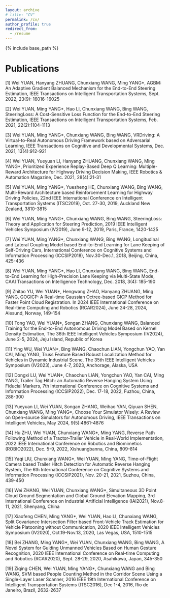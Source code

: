 ```yaml
---
layout: archive
# title: "CV"
permalink: /cv/
author_profile: true
redirect_from:
  - /resume
---
```


{% include base_path %}

<!-- Education
======
* Ph.D in Control Science and Engineering, Shanghai Jiao Tong University, 2017-2021
* M.S. in Control Engineering, Shanghai Jiao Tong University, 2014-2017
* B.S. in Flight Vehicle Propulsion Engineering, Nanjing University of Aeronautics and Astronautics, 2010-2014

Work experience
======

* 2025-Now: Assistant Professor
  * School of Geospatial Artificial Intelligence, East China Normal University

* 2021-2025: Postdoc Researcher
  * UM-SJTU JI & Global Institute of Future Technology, Shanghai Jiao Tong University


* 2021-2025: Assistant to the Deputy General Manager of Tech Center (Part time)
  * SAIC GM Wuling Automobile Co., Ltd
   -->

<!-- * Summer 2015: Research Assistant
  * GitHub University
  * Duties included: Tagging issues
  * Supervisor: Professor Git -->
  
<!-- Skills
======
* Skill 1
* Skill 2
  * Sub-skill 2.1
  * Sub-skill 2.2
  * Sub-skill 2.3
* Skill 3 -->

Publications
======
[1] Wei YUAN, Hanyang ZHUANG, Chunxiang WANG, Ming YANG*, AGBM: An Adaptive Gradient Balanced Mechanism for the End-to-End Steering Estimation, IEEE Transactions on Intelligent Transportation Systems, Sept. 2022, 23(9): 16016-16025

[2] Wei YUAN, Ming YANG*, Hao LI, Chunxiang WANG, Bing WANG, SteeringLoss: A Cost-Sensitive Loss Function for the End-to-End Steering Estimation, IEEE Transactions on Intelligent Transportation Systems, Feb. 2021, 22(2):1104-1113

[3] Wei YUAN, Ming YANG*, Chunxiang WANG, Bing WANG, VRDriving: A Virtual-to-Real Autonomous Driving Framework based on Adversarial Learning, IEEE Transactions on Cognitive and Developmental Systems, Dec. 2021, 13(4):912-921

[4] Wei YUAN, Yueyuan LI, Hanyang ZHUANG, Chunxiang WANG, Ming YANG*, Prioritized Experience Replay-Based Deep Q Learning: Multiple-Reward Architecture for Highway Driving Decision Making, IEEE Robotics & Automation Magazine, Dec. 2021, 28(4):21-31

[5] Wei YUAN, Ming YANG*, Yuesheng HE, Chunxiang WANG, Bing WANG, Multi-Reward Architecture based Reinforcement Learning for Highway Driving Policies, 22nd IEEE International Conference on Intelligent Transportation Systems (ITSC2019), Oct. 27-30, 2019, Auckland New Zealand, 3810-3815

[6] Wei YUAN, Ming YANG*, Chunxiang WANG, Bing WANG, SteeringLoss: Theory and Application for Steering Prediction, 2019 IEEE Intelligent Vehicles Symposium (IV2019), June 9-12, 2019, Paris, France, 1420-1425

[7] Wei YUAN, Ming YANG*, Chunxiang WANG, Bing WANG, Longitudinal and Lateral Coupling Model based End-to-End Learning for Lane Keeping of Self-Driving Cars, International Conference on Cognitive Systems and Information Processing (ICCSIP2018), Nov.30-Dec.1, 2018, Beijing, China, 425-436

[8] Wei YUAN, Ming YANG*, Hao LI, Chunxiang WANG, Bing WANG, End-to-End Learning for High-Precision Lane Keeping via Multi-State Mode, CAAI Transactions on Intelligence Technology, Dec. 2018, 3(4): 185-190

[9] Zhitao YU, Wei YUAN*, Hengwang ZHAO, Hanyang ZHUANG, Ming YANG, GOGICP: A Real-time Gaussian Octree-based GICP Method for Faster Point Cloud Registration. In 2024 IEEE International Conference on Real-time Computing and Robotics (RCAR2024), June 24-28, 2024, Alesund, Norway, 149-154

[10] Tong YAO, Wei YUAN*, Songan ZHANG, Chunxiang WANG, Balanced Training for the End-to-End Autonomous Driving Model Based on Kernel Density Estimation, The 36th IEEE Intelligent Vehicles Symposium (IV2024),  June 2-5, 2024, Jeju Island, Republic of Korea

[11] Ying WU, Wei YUAN*, Bing WANG, Chaochun LIAN, Yongchun YAO, Yan CAI, Ming YANG, Truss Feature Based Robust Localization Method for Vehicles in Dynamic Industrial Scene, The 35th IEEE Intelligent Vehicles Symposium (IV2023), June 4-7, 2023, Anchorage, Alaska, USA

[12] Dongxi LU, Wei YUAN*, Chaochun LIAN, Yongchun YAO, Yan CAI, Ming YANG, Trailer Tag Hitch: an Automatic Reverse Hanging System Using Fiducial Markers, 7th International Conference on Cognitive Systems and Information Processing (ICCSIP2022), Dec. 17-18, 2022, Fuzhou, China, 288-300

[13] Yueyuan LI, Wei YUAN, Songan ZHANG, Weihao YAN, Qiyuan SHEN, Chunxiang WANG, Ming YANG*, Choose Your Simulator Wisely: A Review on Open-source Simulators for Autonomous Driving, IEEE Transactions on Intelligent Vehicles, May 2024, 9(5):4861-4876

[14] Hu ZHU, Wei YUAN, Chunxiang WANG*, Ming YANG, Reverse Path Following Method of a Tractor-Trailer Vehicle in Real-World Implementation, 2022 IEEE International Conference on Robotics and Biomimetics (ROBIO2022), Dec. 5-9, 2022, Xishuangbanna, China, 809-814

[15] Yaqi LIU, Chunxiang WANG*, Wei YUAN, Ming YANG, Time-of-Flight Camera based Trailer Hitch Detection for Automatic Reverse Hanging System, The 6th International Conference on Cognitive Systems and Information Processing (ICCSIP2021), Nov. 20-21, 2021, Suzhou, China, 439-450

[16] Wei ZHANG, Wei YUAN, Chunxiang WANG*, Simultaneous 3D Point Cloud Ground Segmentation and Global Ground Elevation Mapping, 3rd International Conference on Industrial Artificial Intelligence (IAI2021), Nov.8-11, 2021, Shenyang, China

[17] Xiaofeng CHEN, Ming YANG*, Wei YUAN, Hao LI, Chunxiang WANG, Split Covariance Intersection Filter based Front-Vehicle Track Estimation for Vehicle Platooning without Communication, 2020 IEEE Intelligent Vehicles Symposium (IV2020), Oct.19-Nov.13, 2020, Las Vegas, USA, 1510-1515

[18] Bei ZHANG, Ming YANG*, Wei YUAN, Chunxiang WANG, Bing WANG, A Novel System for Guiding Unmanned Vehicles Based on Human Gesture Recognition, 2020 IEEE International Conference on Real-time Computing and Robotics (RCAR2020), Sept. 28-29, 2020, Asahikawa, Japan, 345-350

[19] Ziqing CHEN, Wei YUAN, Ming YANG*, Chunxiang WANG and Bing WANG, SVM based People Counting Method in the Corridor Scene Using a Single-Layer Laser Scanner, 2016 IEEE 19th International Conference on Intelligent Transportation Systems (ITSC2016), Dec 1-4, 2016, Rio de Janeiro, Brazil, 2632-2637



<!-- Publications
======
  <ul>{% for post in site.publications reversed %}
    {% include archive-single-cv.html %}
  {% endfor %}</ul> -->
  
<!-- Talks
======
  <ul>{% for post in site.talks reversed %}
    {% include archive-single-talk-cv.html  %}
  {% endfor %}</ul> -->
  
<!-- Teaching
======
  <ul>{% for post in site.teaching reversed %}
    {% include archive-single-cv.html %}
  {% endfor %}</ul> -->
  
<!-- Service and leadership
======
* Currently signed in to 43 different slack teams -->
